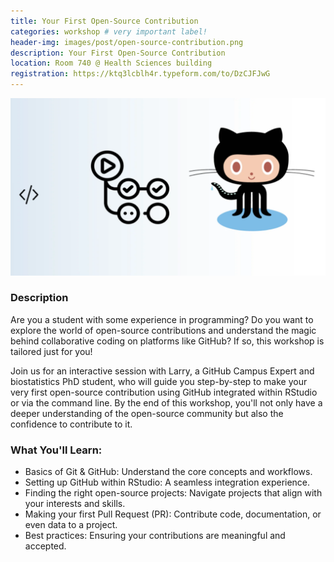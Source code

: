 ```yaml
---
title: Your First Open-Source Contribution
categories: workshop # very important label!
header-img: images/post/open-source-contribution.png
description: Your First Open-Source Contribution
location: Room 740 @ Health Sciences building
registration: https://ktq3lcblh4r.typeform.com/to/DzCJFJwG
---
```


<div class="row">
<div class="col-sm-3"></div>
<div class="col-sm-6">
    <img src="/images/post/open-source-contribution.png">
</div>
<div class="col-sm-3"></div>
</div>

### Description

Are you a student with some experience in programming? Do you want to explore the world of open-source contributions and understand the magic behind collaborative coding on platforms like GitHub? If so, this workshop is tailored just for you!

Join us for an interactive session with Larry, a GitHub Campus Expert and biostatistics PhD student, who will guide you step-by-step to make your very first open-source contribution using GitHub integrated within RStudio or via the command line. By the end of this workshop, you'll not only have a deeper understanding of the open-source community but also the confidence to contribute to it.

### What You'll Learn:

- Basics of Git & GitHub: Understand the core concepts and workflows.
- Setting up GitHub within RStudio: A seamless integration experience.
- Finding the right open-source projects: Navigate projects that align with your interests and skills.
- Making your first Pull Request (PR): Contribute code, documentation, or even data to a project.
- Best practices: Ensuring your contributions are meaningful and accepted.
